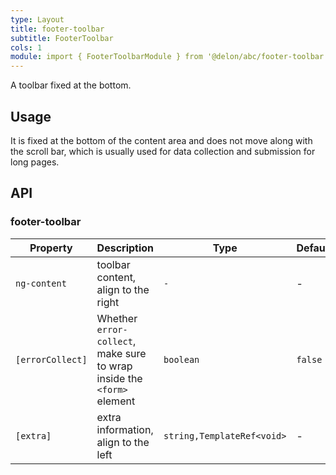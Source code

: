 ```yaml
---
type: Layout
title: footer-toolbar
subtitle: FooterToolbar
cols: 1
module: import { FooterToolbarModule } from '@delon/abc/footer-toolbar';
---
```


A toolbar fixed at the bottom.

## Usage

It is fixed at the bottom of the content area and does not move along with the scroll bar, which is usually used for data collection and submission for long pages.

## API

### footer-toolbar

| Property | Description | Type | Default |
|----------|-------------|------|---------|
| `ng-content` | toolbar content, align to the right | `-` | - |
| `[errorCollect]` | Whether `error-collect`, make sure to wrap inside the `<form>` element | `boolean` | `false` |
| `[extra]` | extra information, align to the left | `string,TemplateRef<void>` | - |
